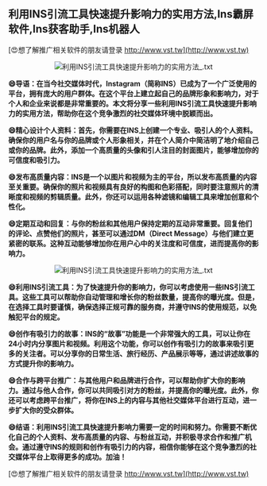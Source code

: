 ## **利用INS引流工具快速提升影响力的实用方法,Ins霸屏软件,Ins获客助手,Ins机器人**

[😍想了解推广相关软件的朋友请登录 http://www.vst.tw](http://www.vst.tw)

 <center><img src="https://vst.tw/MP4/tuiguang/png/8.png" alt="利用INS引流工具快速提升影响力的实用方法_.txt"></center>

**😄导语：在当今社交媒体时代，Instagram（简称INS）已成为了一个广泛使用的平台，拥有庞大的用户群体。在这个平台上建立起自己的品牌形象和影响力，对于个人和企业来说都是非常重要的。本文将分享一些利用INS引流工具快速提升影响力的实用方法，帮助你在这个竞争激烈的社交媒体环境中脱颖而出。**

**😄精心设计个人资料：首先，你需要在INS上创建一个专业、吸引人的个人资料。确保你的用户名与你的品牌或个人形象相关，并在个人简介中简洁明了地介绍自己或你的品牌。此外，添加一个高质量的头像和引人注目的封面图片，能够增加你的可信度和吸引力。**

**😄发布高质量内容：INS是一个以图片和视频为主的平台，所以发布高质量的内容至关重要。确保你的照片和视频具有良好的构图和色彩搭配，同时要注意照片的清晰度和视频的剪辑质量。此外，你还可以运用各种滤镜和编辑工具来增加创意和个性化。**

**😄定期互动和回复：与你的粉丝和其他用户保持定期的互动非常重要。回复他们的评论、点赞他们的照片，甚至可以通过DM（Direct Message）与他们建立更紧密的联系。这种互动能够增加你在用户心中的关注度和可信度，进而提高你的影响力。**

 <center><img src="https://vst.tw/MP4/tuiguang/png/7.png" alt="利用INS引流工具快速提升影响力的实用方法_.txt"></center>

**😄利用INS引流工具：为了快速提升你的影响力，你可以考虑使用一些INS引流工具。这些工具可以帮助你自动管理和增长你的粉丝数量，提高你的曝光度。但是，在选择工具时要谨慎，确保选择正规可靠的服务商，并遵守INS的使用规范，以免触犯平台的规定。**

**😄创作有吸引力的故事：INS的“故事”功能是一个非常强大的工具，可以让你在24小时内分享图片和视频。利用这个功能，你可以创作有吸引力的故事来吸引更多的关注者。可以分享你的日常生活、旅行经历、产品展示等等，通过讲述故事的方式提升你的影响力。**

**😄合作与跨平台推广：与其他用户和品牌进行合作，可以帮助你扩大你的影响力。通过与他人合作，你可以共同吸引对方的粉丝，并提高你的曝光度。此外，你还可以考虑跨平台推广，将你在INS上的内容与其他社交媒体平台进行互动，进一步扩大你的受众群体。**

**😄结语：利用INS引流工具快速提升影响力需要一定的时间和努力。你需要不断优化自己的个人资料、发布高质量的内容、与粉丝互动，并积极寻求合作和推广机会。通过遵守INS的规则和创作有吸引力的内容，相信你能够在这个竞争激烈的社交媒体平台上取得更多的成功。加油！**

[😍想了解推广相关软件的朋友请登录 http://www.vst.tw](http://www.vst.tw)




